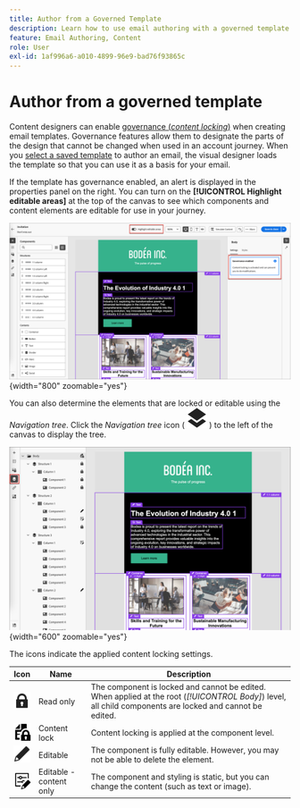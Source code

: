 ```yaml
---
title: Author from a Governed Template
description: Learn how to use email authoring with a governed template that contains locked content components.
feature: Email Authoring, Content
role: User
exl-id: 1af996a6-a010-4899-96e9-bad76f93865c
---
```

# Author from a governed template

Content designers can enable [governance (_content locking_)](./template-content-governance.md) when creating email templates. Governance features allow them to designate the parts of the design that cannot be changed when used in an account journey. When you [select a saved template](./email-authoring.md#select-a-template) to author an email, the visual designer loads the template so that you can use it as a basis for your email. 

If the template has governance enabled, an alert is displayed in the properties panel on the right. You can turn on the **[!UICONTROL Highlight editable areas]** at the top of the canvas to see which components and content elements are editable for use in your journey.

![View editable areas in a governed template](./assets/email-designer-governed-highlight.png){width="800" zoomable="yes"}

You can also determine the elements that are locked or editable using the _Navigation tree_. Click the _Navigation tree_ icon ( ![Link icon](../assets/do-not-localize/icon-navigation-tree.svg) ) to the left of the canvas to display the tree. 

![View editable areas in a governed template](./assets/email-designer-governed-tree.png){width="600" zoomable="yes"}

The icons indicate the applied content locking settings.

| Icon | Name | Description |
|------|------|-------------|
| ![Read only icon](../assets/do-not-localize/icon-tree-lock.svg) | Read only| The component is locked and cannot be edited. When applied at the root (_[!UICONTROL Body]_) level, all child components are locked and cannot be edited. |
| ![Content edit icon](../assets/do-not-localize/icon-tree-content-lock.svg) | Content lock | Content locking is applied at the component level. |
| ![Editable icon](../assets/do-not-localize/icon-edit.svg) | Editable | The component is fully editable. However, you may not be able to delete the element. |
| ![Content edit icon](../assets/do-not-localize/icon-tree-edit-text.svg) | Editable - content only | The component and styling is static, but you can change the content (such as text or image). |
